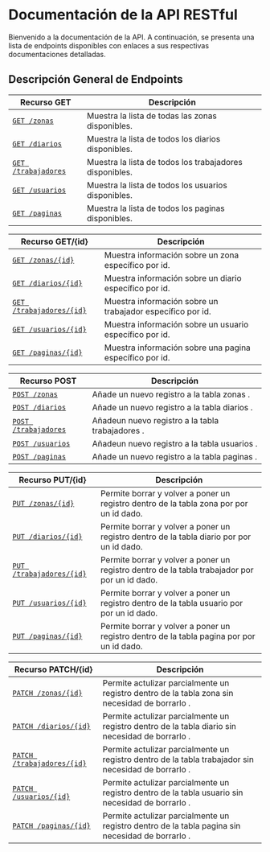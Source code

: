 # Documentación de la API RESTful

Bienvenido a la documentación de la API. A continuación, se presenta una lista
de endpoints disponibles con enlaces a sus respectivas documentaciones detalladas.

## Descripción General de Endpoints

| Recurso GET                   | Descripción |
| -------------------------- | ----------- |
| [`GET /zonas`](./endpoints//get-zonas.md)               | Muestra la lista de todas las zonas disponibles. |
| [`GET /diarios`](./endpoints//get-diarios.md)               | Muestra la lista de todos los diarios disponibles. |
| [`GET /trabajadores`](./endpoints//get-trabajadores.md)               | Muestra la lista de todos los trabajadores disponibles. |
| [`GET /usuarios`](./endpoints//get-usuarios.md)               | Muestra la lista de todos los usuarios disponibles. |
| [`GET /paginas`](./endpoints//get-paginas.md)               | Muestra la lista de todos los paginas disponibles. |


| Recurso GET/{id}                   | Descripción |
| -------------------------- | ----------- |
| [`GET /zonas/{id}`](./endpoints//get-zonas-id.md)          | Muestra información sobre un zona específico por id. |
| [`GET /diarios/{id}`](./endpoints//get-diarios-id.md)          | Muestra información sobre un diario específico por id. |
| [`GET /trabajadores/{id}`](./endpoints//get-trabajadores-id.md)          | Muestra información sobre un trabajador específico por id. |
| [`GET /usuarios/{id}`](./endpoints//get-usuarios-id.md)          | Muestra información sobre un usuario específico por id. |
| [`GET /paginas/{id}`](./endpoints//get-paginas-id.md)          | Muestra información sobre una pagina específico por id. |


| Recurso POST                   | Descripción |
| -------------------------- | ----------- |
| [`POST /zonas`](./endpoints//post-zonas.md)               | Añade un nuevo registro a la tabla zonas . |
| [`POST /diarios`](./endpoints//post-diarios.md)               | Añade un nuevo registro a la tabla diarios . |
| [`POST /trabajadores`](./endpoints//post-trabajadores.md)               | Añadeun nuevo registro a la tabla trabajadores . |
| [`POST /usuarios`](./endpoints//post-usuarios.md)               | Añadeun nuevo registro a la tabla usuarios . |
| [`POST /paginas`](./endpoints//post-paginas.md)               | Añade un nuevo registro a la tabla paginas . |


| Recurso PUT/{id}                   | Descripción |
| -------------------------- | ----------- |
| [`PUT /zonas/{id}`](./endpoints//put-zonas-id.md)          | Permite borrar y volver a poner un registro dentro de la tabla zona por por un id dado. |
| [`PUT /diarios/{id}`](./endpoints//put-diarios-id.md)          | Permite borrar y volver a poner un registro dentro de la tabla diario por por un id dado. |
| [`PUT /trabajadores/{id}`](./endpoints//put-trabajadores-id.md)          | Permite borrar y volver a poner un registro dentro de la tabla trabajador por por un id dado. |
| [`PUT /usuarios/{id}`](./endpoints//put-usuarios-id.md)          | Permite borrar y volver a poner un registro dentro de la tabla usuario por por un id dado. |
| [`PUT /paginas/{id}`](./endpoints//put-paginas-id.md)          | Permite borrar y volver a poner un registro dentro de la tabla  pagina por por un id dado. |


| Recurso PATCH/{id}                   | Descripción |
| -------------------------- | ----------- |
| [`PATCH /zonas/{id}`](./endpoints//patch-zonas-id.md)          | Permite actulizar parcialmente un registro dentro de la tabla zona sin necesidad de borrarlo . |
| [`PATCH /diarios/{id}`](./endpoints//patch-diarios-id.md)          | Permite actulizar parcialmente un registro dentro de la tabla diario sin necesidad de borrarlo . |
| [`PATCH /trabajadores/{id}`](./endpoints//patch-trabajadores-id.md)          | Permite actulizar parcialmente un registro dentro de la tabla trabajador sin necesidad de borrarlo . |
| [`PATCH /usuarios/{id}`](./endpoints//patch-usuarios-id.md)          | Permite actulizar parcialmente un registro dentro de la tabla usuario sin necesidad de borrarlo . |
| [`PATCH /paginas/{id}`](./endpoints//patch-paginas-id.md)          | Permite actulizar parcialmente un registro dentro de la tabla  pagina sin necesidad de borrarlo . |